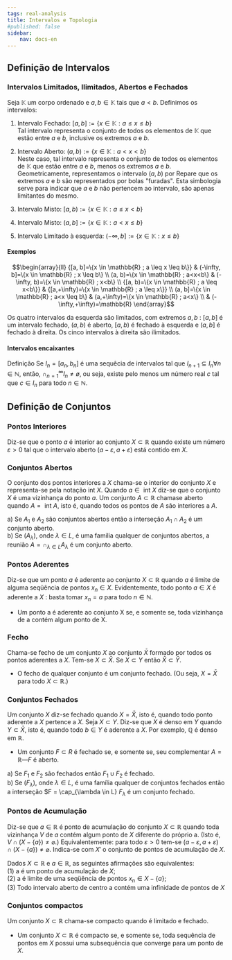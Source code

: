 ```yaml
---
tags: real-analysis
title: Intervalos e Topologia
#published: false
sidebar:
    nav: docs-en
---
```


## Definição de Intervalos

### Intervalos Limitados, Ilimitados, Abertos e Fechados

Seja $\mathbb{K}$ um corpo ordenado e $a, b \in \mathbb{K}$ tais que $a < b$. Definimos os intervalos:

1. Intervalo Fechado: $[a, b]:=\{x \in \mathbb{K}: a \leq x \leq b\}$ \
Tal intervalo representa o conjunto de todos os elementos de $\mathbb{K}$ que estão entre $a$ e $b$, inclusive os extremos $a$ e $b$.

2. Intervalo Aberto: $(a, b):=\{x \in \mathbb{K}: a < x < b\}$ \
Neste caso, tal intervalo representa o conjunto de todos os elementos de $\mathbb{K}$ que estão entre $a$ e $b$, menos os extremos $a$ e $b$. Geometricamente, representamos o intervalo $(a, b)$ por
Repare que os extremos $a$ e $b$ são representados por bolas "furadas". Esta simbologia serve para indicar que $a$ e $b$ não pertencem ao intervalo, são apenas limitantes do mesmo.

4. Intervalo Misto: $[a, b):=\{x \in \mathbb{K}: a \leq x < b\}$ 
5. Intervalo Misto: $(a, b]:=\{x \in \mathbb{K}: a < x \leq b\}$ 
6. Intervalo Limitado à esquerda: $(-\infty, b]:=\{x \in \mathbb{K}: x \leq b\}$

#### Exemplos

$$\begin{array}{ll}
{[a, b]=\{x \in \mathbb{R} ; a \leq x \leq b\}} & (-\infty, b]=\{x \in \mathbb{R} ; x \leq b\} \\
(a, b)=\{x \in \mathbb{R} ; a<x<b\} & (-\infty, b)=\{x \in \mathbb{R} ; x<b\} \\
{[a, b)=\{x \in \mathbb{R} ; a \leq x<b\}} & {[a,+\infty)=\{x \in \mathbb{R} ; a \leq x\}} \\
(a, b]=\{x \in \mathbb{R} ; a<x \leq b\} & (a,+\infty)=\{x \in \mathbb{R} ; a<x\} \\
& (-\infty,+\infty)=\mathbb{R}
\end{array}$$

Os quatro intervalos da esquerda são limitados, com extremos $a, b$ : $[a, b]$ é um intervalo fechado, $(a, b)$ é aberto, $[a, b)$ é fechado à esquerda e $(a, b]$ é fechado à direita. Os cinco intervalos à direita são ilimitados.

#### Intervalos encaixantes 
Definição Se $I_n = [a_n, b_n]$ é uma sequêcia de intervalos tal que $I_{n+1} \subseteq I_n \forall n \in \mathbb{N}$, então, $\cap_{n=1}^{\infty} I_n \neq ø$, ou seja, existe pelo menos um número real $c$ tal que $c \in I_n$ para todo $n \in \mathbb{N}$.

## Definição de Conjuntos

### Pontos Interiores
Diz-se que o ponto $a$ é interior ao conjunto $X \subset \mathbb{R}$ quando existe um número $\varepsilon>0$ tal que o intervalo aberto $(a-\varepsilon, a+\varepsilon)$ está contido em $X$. 

### Conjuntos Abertos

O conjunto dos pontos interiores a $X$ chama-se o interior do conjunto $X$ e representa-se pela notação int $X$. Quando $a \in \text{ int } X$ diz-se que o conjunto $X$ é uma vizinhança do ponto $a$. Um conjunto $A \subset \mathbb{R}$ chamase aberto quando $A= \text{ int } A$, isto é, quando todos os pontos de $A$ são interiores a $A$.

a) Se $A_1$ e $A_2$ são conjuntos abertos então a interseção $A_1 \cap A_2$ é um conjunto aberto. \
b) Se $(A_\lambda)$, onde $\lambda \in L$, é uma familia qualquer de conjuntos abertos, a reunião $A=\cap_{\lambda \in L} A_\lambda$ é um conjunto aberto.

### Pontos Aderentes

Diz-se que um ponto $a$ é aderente ao conjunto $X \subset \mathbb{R}$ quando $a$ é limite de alguma seqüência de pontos $x_n \in X$. Evidentemente, todo ponto $a \in X$ é aderente a $X$ : basta tomar $x_n=a$ para todo $n \in \mathbb{N}$.

- Um ponto a é aderente ao conjunto X se, e somente se, toda vizinhança de a contém algum ponto de X.

### Fecho
Chama-se fecho de um conjunto $X$ ao conjunto $\bar{X}$ formado por todos os pontos aderentes a $X$. Tem-se $X \subset \bar{X}$. Se $X \subset Y$ então $\bar{X} \subset \bar{Y}$. 

- O fecho de qualquer conjunto é um conjunto fechado. (Ou seja, $X = \bar{X}$ para todo $X \subset \mathbb{R}$.)
  
### Conjuntos Fechados

Um conjunto $X$ diz-se fechado quando $X=\bar{X}$, isto é, quando todo ponto aderente a $X$ pertence a $X$. Seja $X \subset Y$. Diz-se que $X$ é denso em $Y$ quando $Y \subset \bar{X}$, isto é, quando todo $b \in Y$ é aderente a $X$. Por exemplo, $\mathbb{Q}$ é denso em $\mathbb{R}$.

- Um conjunto $F \subset R$ é fechado se, e somente se, seu complementar $A = \mathbb{R} — F$ é aberto.

a) Se $F_1$ e $F_2$ são fechados então $F_1 \cup F_2$ é fechado. \
b) Se $\left( F_\lambda \right)$, onde $\lambda \in L$, é uma família qualquer de conjuntos fechados então a interseção $F = \cap_{\lambda \in L} $F_\lambda$ é um conjunto fechado.

### Pontos de Acumulação

Diz-se que $a \in \mathbb{R}$ é ponto de acumulação do conjunto $X \subset \mathbb{R}$ quando toda vizinhança $V$ de $a$ contém algum ponto de $X$ diferente do próprio a. (Isto é, $V \cap(X-\{a\}) \neq \varnothing$.) Equivalentemente: para todo $\varepsilon>0$ tem-se $(a-\varepsilon, a+\varepsilon) \cap(X-\{a\}) \neq \varnothing$. Indica-se com $X'$ o conjunto de pontos de acumulação de $X$.

Dados $X \subset \mathbb{R}$ e $a \in \mathbb{R}$, as seguintes afirmações são equivalentes: \
(1) a é um ponto de acumulação de $X$; \
(2) a é limite de uma seqüência de pontos $x_n \in X-\{a\}$; \
(3) Todo intervalo aberto de centro a contém uma infinidade de pontos de $X$

### Conjuntos compactos

Um conjunto $X \subset \mathbb{R}$ chama-se compacto quando é limitado e fechado.

- Um conjunto $X \subset \mathbb{R}$ é compacto se, e somente se, toda sequência de pontos em $X$ possui uma subsequência que converge para um ponto de $X$.
